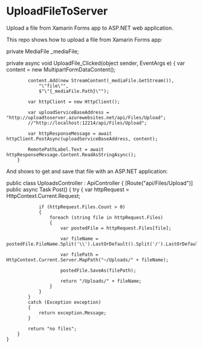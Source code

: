# UploadFileToServer
Upload a file from Xamarin Forms app to ASP.NET web application.

This repo shows how to upload a file from Xamarin Forms app:

private MediaFile _mediaFile;

private async void UploadFile_Clicked(object sender, EventArgs e)
        {
            var content = new MultipartFormDataContent();

            content.Add(new StreamContent(_mediaFile.GetStream()),
                "\"file\"",
                $"\"{_mediaFile.Path}\"");

            var httpClient = new HttpClient();

            var uploadServiceBaseAddress = "http://uploadtoserver.azurewebsites.net/api/Files/Upload";
            //"http://localhost:12214/api/Files/Upload";

            var httpResponseMessage = await httpClient.PostAsync(uploadServiceBaseAddress, content);

            RemotePathLabel.Text = await httpResponseMessage.Content.ReadAsStringAsync();
        }
        
And shows to get and save that file with an ASP.NET application:

 public class UploadsController : ApiController
    {
        [Route("api/Files/Upload")]
        public async Task<string> Post()
        {
            try
            {
                var httpRequest = HttpContext.Current.Request;

                if (httpRequest.Files.Count > 0)
                {
                    foreach (string file in httpRequest.Files)
                    {
                        var postedFile = httpRequest.Files[file];

                        var fileName = postedFile.FileName.Split('\\').LastOrDefault().Split('/').LastOrDefault();

                        var filePath = HttpContext.Current.Server.MapPath("~/Uploads/" + fileName);

                        postedFile.SaveAs(filePath);

                        return "/Uploads/" + fileName;
                    }
                }
            }
            catch (Exception exception)
            {
                return exception.Message;
            }

            return "no files";
        }
    }
